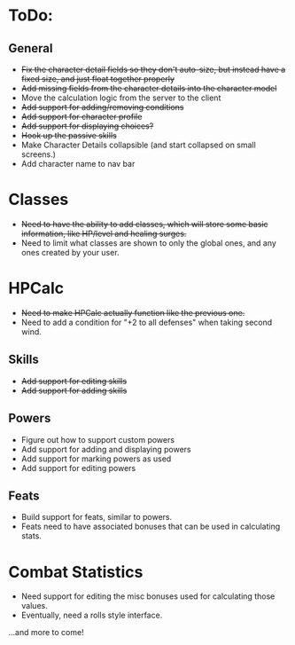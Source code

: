 # ToDo:

## General
* ~~Fix the character detail fields so they don't auto-size, but instead have a fixed size, and just float together properly~~
* ~~Add missing fields from the character details into the character model~~
* Move the calculation logic from the server to the client
* ~~Add support for adding/removing conditions~~
* ~~Add support for character profile~~
* ~~Add support for displaying choices?~~
* ~~Hook up the passive skills~~
* Make Character Details collapsible (and start collapsed on small screens.)
* Add character name to nav bar

# Classes
* ~~Need to have the ability to add classes, which will store some basic information, like HP/level and healing surges.~~
* Need to limit what classes are shown to only the global ones, and any ones created by your user.

# HPCalc
* ~~Need to make HPCalc actually function like the previous one.~~
* Need to add a condition for "+2 to all defenses" when taking second wind.

## Skills
* ~~Add support for editing skills~~
* ~~Add support for adding skills~~

## Powers
* Figure out how to support custom powers
* Add support for adding and displaying powers
* Add support for marking powers as used
* Add support for editing powers

## Feats
* Build support for feats, similar to powers.
* Feats need to have associated bonuses that can be used in calculating stats.

# Combat Statistics
* Need support for editing the misc bonuses used for calculating those values.
* Eventually, need a rolls style interface.

...and more to come!

